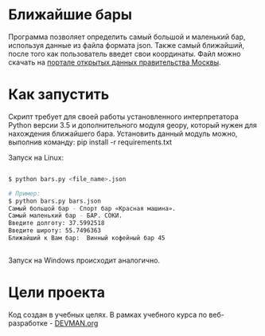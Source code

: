 # Ближайшие бары
Программа позволяет определить самый большой и маленький бар, используя данные из файла формата json. Также самый ближайший, после того как пользователь введет свои координаты. Файл можно скачать на [портале открытых данных правительства Москвы](https://data.mos.ru/opendata/7710881420-bary).
# Как запустить

Скрипт требует для своей работы установленного интерпретатора Python версии 3.5 и дополнительного модуля geopy, который нужен для нахождения ближайшего бара. Установить данный модуль можно, выполнив команду: pip install -r requirements.txt

Запуск на Linux:

```bash

$ python bars.py <file_name>.json

# Пример:
$ python bars.py bars.json
Самый большой бар - Спорт бар «Красная машина». 
Самый маленький бар - БАР. СОКИ.
Введите долготу: 37.5992518
Введите широту: 55.7496363
Ближайший к Вам бар:  Винный кофейный бар 45



```

Запуск на Windows происходит аналогично.

# Цели проекта

Код создан в учебных целях. В рамках учебного курса по веб-разработке - [DEVMAN.org](https://devman.org)
